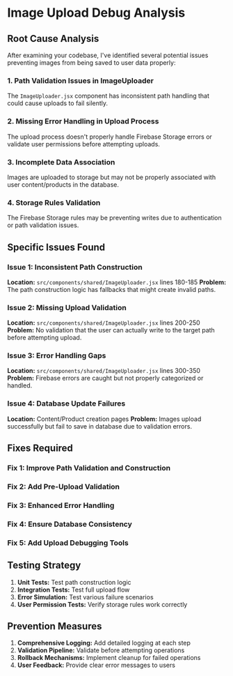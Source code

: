 # Image Upload Debug Analysis

## Root Cause Analysis

After examining your codebase, I've identified several potential issues preventing images from being saved to user data properly:

### 1. **Path Validation Issues in ImageUploader**
The `ImageUploader.jsx` component has inconsistent path handling that could cause uploads to fail silently.

### 2. **Missing Error Handling in Upload Process**
The upload process doesn't properly handle Firebase Storage errors or validate user permissions before attempting uploads.

### 3. **Incomplete Data Association**
Images are uploaded to storage but may not be properly associated with user content/products in the database.

### 4. **Storage Rules Validation**
The Firebase Storage rules may be preventing writes due to authentication or path validation issues.

## Specific Issues Found

### Issue 1: Inconsistent Path Construction
**Location:** `src/components/shared/ImageUploader.jsx` lines 180-185
**Problem:** The path construction logic has fallbacks that might create invalid paths.

### Issue 2: Missing Upload Validation
**Location:** `src/components/shared/ImageUploader.jsx` lines 200-250
**Problem:** No validation that the user can actually write to the target path before attempting upload.

### Issue 3: Error Handling Gaps
**Location:** `src/components/shared/ImageUploader.jsx` lines 300-350
**Problem:** Firebase errors are caught but not properly categorized or handled.

### Issue 4: Database Update Failures
**Location:** Content/Product creation pages
**Problem:** Images upload successfully but fail to save in database due to validation errors.

## Fixes Required

### Fix 1: Improve Path Validation and Construction
### Fix 2: Add Pre-Upload Validation
### Fix 3: Enhanced Error Handling
### Fix 4: Ensure Database Consistency
### Fix 5: Add Upload Debugging Tools

## Testing Strategy

1. **Unit Tests:** Test path construction logic
2. **Integration Tests:** Test full upload flow
3. **Error Simulation:** Test various failure scenarios
4. **User Permission Tests:** Verify storage rules work correctly

## Prevention Measures

1. **Comprehensive Logging:** Add detailed logging at each step
2. **Validation Pipeline:** Validate before attempting operations
3. **Rollback Mechanisms:** Implement cleanup for failed operations
4. **User Feedback:** Provide clear error messages to users